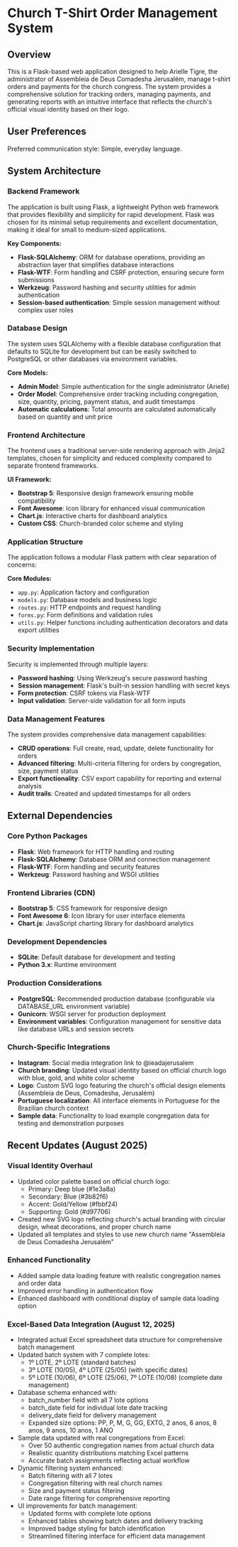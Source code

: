 # Church T-Shirt Order Management System

## Overview

This is a Flask-based web application designed to help Arielle Tigre, the administrator of Assembleia de Deus Comadesha Jerusalém, manage t-shirt orders and payments for the church congress. The system provides a comprehensive solution for tracking orders, managing payments, and generating reports with an intuitive interface that reflects the church's official visual identity based on their logo.

## User Preferences

Preferred communication style: Simple, everyday language.

## System Architecture

### Backend Framework
The application is built using Flask, a lightweight Python web framework that provides flexibility and simplicity for rapid development. Flask was chosen for its minimal setup requirements and excellent documentation, making it ideal for small to medium-sized applications.

**Key Components:**
- **Flask-SQLAlchemy**: ORM for database operations, providing an abstraction layer that simplifies database interactions
- **Flask-WTF**: Form handling and CSRF protection, ensuring secure form submissions
- **Werkzeug**: Password hashing and security utilities for admin authentication
- **Session-based authentication**: Simple session management without complex user roles

### Database Design
The system uses SQLAlchemy with a flexible database configuration that defaults to SQLite for development but can be easily switched to PostgreSQL or other databases via environment variables.

**Core Models:**
- **Admin Model**: Simple authentication for the single administrator (Arielle)
- **Order Model**: Comprehensive order tracking including congregation, size, quantity, pricing, payment status, and audit timestamps
- **Automatic calculations**: Total amounts are calculated automatically based on quantity and unit price

### Frontend Architecture
The frontend uses a traditional server-side rendering approach with Jinja2 templates, chosen for simplicity and reduced complexity compared to separate frontend frameworks.

**UI Framework:**
- **Bootstrap 5**: Responsive design framework ensuring mobile compatibility
- **Font Awesome**: Icon library for enhanced visual communication
- **Chart.js**: Interactive charts for dashboard analytics
- **Custom CSS**: Church-branded color scheme and styling

### Application Structure
The application follows a modular Flask pattern with clear separation of concerns:

**Core Modules:**
- `app.py`: Application factory and configuration
- `models.py`: Database models and business logic
- `routes.py`: HTTP endpoints and request handling
- `forms.py`: Form definitions and validation rules
- `utils.py`: Helper functions including authentication decorators and data export utilities

### Security Implementation
Security is implemented through multiple layers:
- **Password hashing**: Using Werkzeug's secure password hashing
- **Session management**: Flask's built-in session handling with secret keys
- **Form protection**: CSRF tokens via Flask-WTF
- **Input validation**: Server-side validation for all form inputs

### Data Management Features
The system provides comprehensive data management capabilities:
- **CRUD operations**: Full create, read, update, delete functionality for orders
- **Advanced filtering**: Multi-criteria filtering for orders by congregation, size, payment status
- **Export functionality**: CSV export capability for reporting and external analysis
- **Audit trails**: Created and updated timestamps for all orders

## External Dependencies

### Core Python Packages
- **Flask**: Web framework for HTTP handling and routing
- **Flask-SQLAlchemy**: Database ORM and connection management
- **Flask-WTF**: Form handling and security features
- **Werkzeug**: Password hashing and WSGI utilities

### Frontend Libraries (CDN)
- **Bootstrap 5**: CSS framework for responsive design
- **Font Awesome 6**: Icon library for user interface elements
- **Chart.js**: JavaScript charting library for dashboard analytics

### Development Dependencies
- **SQLite**: Default database for development and testing
- **Python 3.x**: Runtime environment

### Production Considerations
- **PostgreSQL**: Recommended production database (configurable via DATABASE_URL environment variable)
- **Gunicorn**: WSGI server for production deployment
- **Environment variables**: Configuration management for sensitive data like database URLs and session secrets

### Church-Specific Integrations
- **Instagram**: Social media integration link to @ieadajerusalem
- **Church branding**: Updated visual identity based on official church logo with blue, gold, and white color scheme
- **Logo**: Custom SVG logo featuring the church's official design elements (Assembleia de Deus, Comadesha, Jerusalém)
- **Portuguese localization**: All interface elements in Portuguese for the Brazilian church context
- **Sample data**: Functionality to load example congregation data for testing and demonstration purposes

## Recent Updates (August 2025)

### Visual Identity Overhaul
- Updated color palette based on official church logo:
  - Primary: Deep blue (#1e3a8a)
  - Secondary: Blue (#3b82f6) 
  - Accent: Gold/Yellow (#fbbf24)
  - Supporting: Gold (#d97706)
- Created new SVG logo reflecting church's actual branding with circular design, wheat decorations, and proper church name
- Updated all templates and styles to use new church name "Assembleia de Deus Comadesha Jerusalém"

### Enhanced Functionality
- Added sample data loading feature with realistic congregation names and order data
- Improved error handling in authentication flow
- Enhanced dashboard with conditional display of sample data loading option

### Excel-Based Data Integration (August 12, 2025)
- Integrated actual Excel spreadsheet data structure for comprehensive batch management
- Updated batch system with 7 complete lotes:
  - 1º LOTE, 2º LOTE (standard batches)
  - 3º LOTE (10/05), 4º LOTE (25/05) (with specific dates)
  - 5º LOTE (10/06), 6º LOTE (25/06), 7º LOTE (10/08) (complete date management)
- Database schema enhanced with:
  - batch_number field with all 7 lote options
  - batch_date field for individual lote date tracking
  - delivery_date field for delivery management
  - Expanded size options: PP, P, M, G, GG, EXTG, 2 anos, 6 anos, 8 anos, 9 anos, 10 anos, 1 ANO
- Sample data updated with real congregations from Excel:
  - Over 50 authentic congregation names from actual church data
  - Realistic quantity distributions matching Excel patterns
  - Accurate batch assignments reflecting actual workflow
- Dynamic filtering system enhanced:
  - Batch filtering with all 7 lotes
  - Congregation filtering with real church names
  - Size and payment status filtering
  - Date range filtering for comprehensive reporting
- UI improvements for batch management:
  - Updated forms with complete lote options
  - Enhanced tables showing batch dates and delivery tracking
  - Improved badge styling for batch identification
  - Streamlined filtering interface for efficient data management